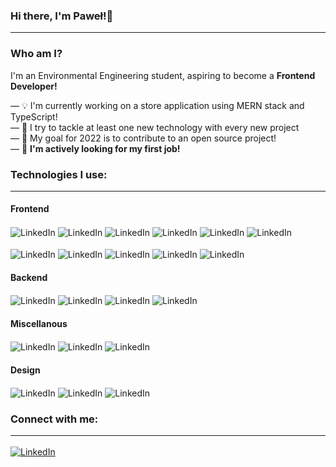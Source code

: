 ### Hi there, I'm Paweł!👋<hr>

### Who am I?
I'm an Environmental Engineering student, aspiring to become a **Frontend Developer!**

— 💡 I'm currently working on a store application using MERN stack and TypeScript! <br/>
— 🧠 I try to tackle at least one new technology with every new project <br/>
— 🎯 My goal for 2022 is to contribute to an open source project! <br/>
— 💼 **I'm actively looking for my first job!** <br/>


### Technologies I use:<hr>

#### Frontend
<img align="center" alt="LinkedIn" src="https://img.shields.io/badge/HTML5-E34F26?style=for-the-badge&logo=html5&logoColor=white"/>
<img align="center" alt="LinkedIn" src="https://img.shields.io/badge/JavaScript-323330?style=for-the-badge&logo=javascript&logoColor=F7DF1E"/>
<img align="center" alt="LinkedIn" src="https://img.shields.io/badge/TypeScript-007ACC?style=for-the-badge&logo=typescript&logoColor=white"/>
<img align="center" alt="LinkedIn" src="https://img.shields.io/badge/React-20232A?style=for-the-badge&logo=react&logoColor=61DAFB"/>
<img align="center" alt="LinkedIn"  src="https://img.shields.io/badge/next.js-000000?style=for-the-badge&logo=nextdotjs&logoColor=white"/>
<img align="center" alt="LinkedIn"  src="https://img.shields.io/badge/Redux-593D88?style=for-the-badge&logo=redux&logoColor=white"/>
</br></br>

<img align="center" alt="LinkedIn" src="https://img.shields.io/badge/CSS3-1572B6?style=for-the-badge&logo=css3&logoColor=white"/>
<img align="center" alt="LinkedIn"  src="https://img.shields.io/badge/Sass-CC6699?style=for-the-badge&logo=sass&logoColor=white"/>
<img align="center" alt="LinkedIn"  src="https://img.shields.io/badge/styled--components-DB7093?style=for-the-badge&logo=styled-components&logoColor=white"/>
<img align="center" alt="LinkedIn"  src="https://img.shields.io/badge/Tailwind_CSS-38B2AC?style=for-the-badge&logo=tailwind-css&logoColor=white"/>
<img align="center" alt="LinkedIn"  src="https://img.shields.io/badge/Framer-black?style=for-the-badge&logo=framer&logoColor=blue"/>

#### Backend

<img align="center" alt="LinkedIn"  src="https://img.shields.io/badge/firebase-ffca28?style=for-the-badge&logo=firebase&logoColor=black"/>
<img align="center" alt="LinkedIn"  src="https://img.shields.io/badge/MongoDB-4EA94B?style=for-the-badge&logo=mongodb&logoColor=white"/>
<img align="center" alt="LinkedIn"  src="https://img.shields.io/badge/Express.js-000000?style=for-the-badge&logo=express&logoColor=white"/>
<img align="center" alt="LinkedIn"  src="https://img.shields.io/badge/Node.js-339933?style=for-the-badge&logo=nodedotjs&logoColor=white"/>

#### Miscellanous

<img align="center" alt="LinkedIn"  src="https://img.shields.io/badge/Stripe-626CD9?style=for-the-badge&logo=Stripe&logoColor=white"/>
<img align="center" alt="LinkedIn"  src="https://img.shields.io/badge/Leaflet-199900?style=for-the-badge&logo=Leaflet&logoColor=white"/>
<img align="center" alt="LinkedIn"  src="https://img.shields.io/badge/GIT-E44C30?style=for-the-badge&logo=git&logoColor=white"/></br>

#### Design

<img align="center" alt="LinkedIn"  src="https://img.shields.io/badge/Adobe%20Photoshop-31A8FF?style=for-the-badge&logo=Adobe%20Photoshop&logoColor=black"/>
<img align="center" alt="LinkedIn"  src="https://img.shields.io/badge/Canva-%2300C4CC.svg?&style=for-the-badge&logo=Canva&logoColor=white"/>
<img align="center" alt="LinkedIn"  src="https://img.shields.io/badge/Figma-F24E1E?style=for-the-badge&logo=figma&logoColor=white"/>

### Connect with me:<hr>

[<img align="center" alt="LinkedIn" src="https://img.shields.io/badge/LinkedIn-0077B5?style=for-the-badge&logo=linkedin&logoColor=white" />](https://www.linkedin.com/in/pwpotempa/)
